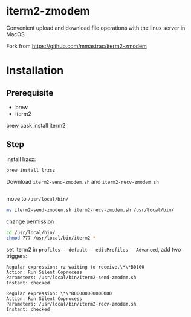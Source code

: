 # iterm2-zmodem
Convenient upload and download file operations with the linux server in MacOS.

Fork from https://github.com/mmastrac/iterm2-zmodem

# Installation

## Prerequisite
- brew
- iterm2

brew cask install iterm2

## Step

install lrzsz:
```bash
brew install lrzsz
```

Download `iterm2-send-zmodem.sh` and `iterm2-recv-zmodem.sh`
```bash

```

move to `/usr/local/bin/`
```bash
mv iterm2-send-zmodem.sh iterm2-recv-zmodem.sh /usr/local/bin/
```

change permission
```bash
cd /usr/local/bin/
chmod 777 /usr/local/bin/iterm2-*
```

set iterm2 in `profiles - default - editProfiles - Advanced`, add two triggers:
```
Regular expression: rz waiting to receive.\*\*B0100
Action: Run Silent Coprocess
Parameters: /usr/local/bin/iterm2-send-zmodem.sh
Instant: checked
```
```
Regular expression: \*\*B00000000000000
Action: Run Silent Coprocess
Parameters: /usr/local/bin/iterm2-recv-zmodem.sh
Instant: checked
```





